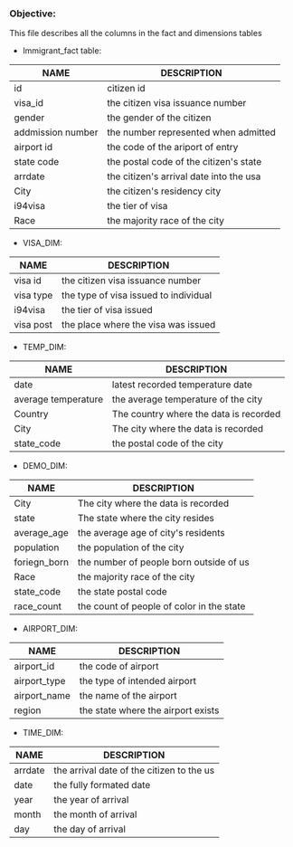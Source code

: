 ### Objective:
This file describes all the columns in the fact and dimensions tables

* Immigrant_fact table:

|NAME             |      DESCRIPTION                      |
|-----------------|---------------------------------------|
|id               |citizen id                             |
|visa_id          |the citizen visa issuance number       | 
|gender           |the gender of the citizen              |
|addmission number|the number represented when admitted   |
|airport id       |the code of the ariport of entry       |
|state code       |the postal code of the citizen's state |
|arrdate          |the citizen's arrival date into the usa|
|City             |the citizen's residency city           |
|i94visa          |the tier of visa                       |
|Race             |the majority race of the city          | 




* VISA_DIM:

|NAME            |   DESCRIPTION                       |
|----------------|-------------------------------------|
|visa id         |the citizen visa issuance number     |
|visa type       |the type of visa issued to individual|
|i94visa         |the tier of visa issued              |
|visa post       |the place where the visa was issued  |


* TEMP_DIM:

|NAME               |   DESCRIPTION                        |
|----------------   |--------------------------------------|
|date               |latest recorded temperature date      |
|average temperature| the average temperature of the city  |
|Country            |The country where the data is recorded|
|City               |The city where the data is recorded   |
|state_code         |the postal code of the city           | 

* DEMO_DIM:

|NAME            |   DESCRIPTION                           |
|----------------|-----------------------------------------|
|City            |The city where the data is recorded      |
|state           |The state where the city resides         |
|average_age     |the average age of city's residents      |
|population      |the population of the city               |
|foriegn_born    |the number of people born outside of us  |
|Race            |the majority race of the city            |
|state_code      |the state postal code                    |
|race_count      |the count of people of color in the state|



* AIRPORT_DIM:

|NAME            |   DESCRIPTION                           |
|----------------|-----------------------------------------|
|airport_id      |the code of airport                      |
|airport_type    |the type of intended airport             |
|airport_name    |the name of the airport                  |
|region          |the state where the airport exists       |




* TIME_DIM:

|NAME            |   DESCRIPTION                           |
|----------------|-----------------------------------------|
|arrdate         |the arrival date of the citizen to the us|
|date            |the fully formated date                  |
|year            |the year of arrival                      |
|month           |the month of arrival                     |
|day             |the day of arrival                       |


